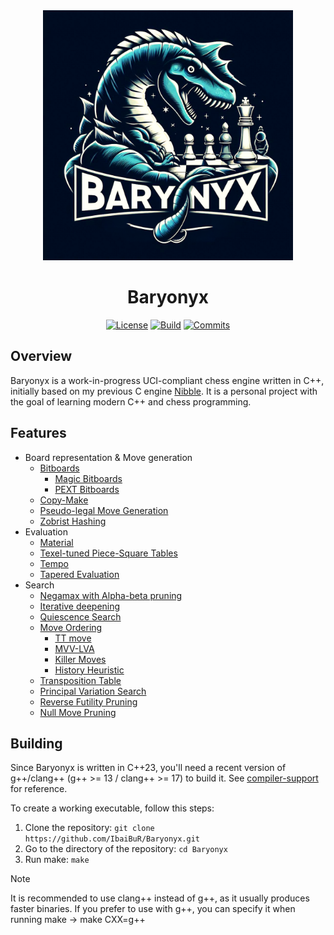 <div align="center">

<img src="logo/baryonyx_logo.png" alt="Baryonyx" width="400">

# Baryonyx

[![License][license-badge]][license-link]
[![Build][build-badge]][build-link]
[![Commits][commits-badge]][commits-link]

</div>

## Overview

Baryonyx is a work-in-progress UCI-compliant chess engine written in C++, initially based on my previous C
engine [Nibble][nibble].
It is a personal project with the goal of learning modern C++ and chess programming.

## Features

- Board representation & Move generation
    - [Bitboards][bitboards]
        - [Magic Bitboards][magic-bitboards]
        - [PEXT Bitboards][pext-bitboards]
    - [Copy-Make][copy-make]
    - [Pseudo-legal Move Generation][pseudo-legal-movegen]
    - [Zobrist Hashing][zobrist]
- Evaluation
    - [Material][material]
    - [Texel-tuned Piece-Square Tables][psqts]
    - [Tempo][tempo]
    - [Tapered Evaluation][tapered-eval]
- Search
  - [Negamax with Alpha-beta pruning][negamax]
  - [Iterative deepening][id]
  - [Quiescence Search][qsearch]
  - [Move Ordering][move-ordering]
    - [TT move][tt-move]
    - [MVV-LVA][mvv-lva]
    - [Killer Moves][killers]
    - [History Heuristic][history-heuristic]
  - [Transposition Table][transposition-table]
  - [Principal Variation Search][pv-search]
  - [Reverse Futility Pruning][rfp]
  - [Null Move Pruning][nmp]

## Building

Since Baryonyx is written in C++23, you'll need a recent version of g++/clang++ (g++ >= 13 / clang++ >= 17) to build it.
See [compiler-support][compilers] for reference.

To create a working executable, follow this steps:

1. Clone the repository: ```git clone https://github.com/IbaiBuR/Baryonyx.git```
2. Go to the directory of the repository: ```cd Baryonyx```
3. Run make: ```make```

> [!NOTE]
> It is recommended to use clang++ instead of g++, as it usually produces faster binaries.
> If you prefer to use with g++, you can specify it when running make -> make CXX=g++

[license-badge]: https://img.shields.io/github/license/IbaiBuR/Baryonyx?style=for-the-badge
[build-badge]: https://img.shields.io/github/actions/workflow/status/IbaiBuR/Baryonyx/build.yml?style=for-the-badge
[commits-badge]: https://img.shields.io/github/commit-activity/w/IbaiBuR/Baryonyx?style=for-the-badge
[license-link]: https://github.com/IbaiBuR/Baryonyx/blob/main/LICENSE
[build-link]: https://github.com/IbaiBuR/Baryonyx/blob/main/.github/workflows/build.yml
[commits-link]: https://github.com/IbaiBuR/Baryonyx/commits/main/

[nibble]: https://github.com/IbaiBuR/Nibble
[bitboards]: https://www.chessprogramming.org/Bitboards
[magic-bitboards]: https://analog-hors.github.io/site/magic-bitboards/
[pext-bitboards]: https://www.chessprogramming.org/BMI2#PEXTBitboards
[copy-make]: https://www.chessprogramming.org/Copy-Make
[pseudo-legal-movegen]: https://www.chessprogramming.org/Move_Generation#Pseudo-legal
[zobrist]: https://www.chessprogramming.org/Zobrist_Hashing
[material]: https://www.chessprogramming.org/Material
[psqts]: https://www.chessprogramming.org/Piece-Square_Tables
[tempo]: https://www.chessprogramming.org/Tempo
[tapered-eval]: https://www.chessprogramming.org/Tapered_Eval
[negamax]: https://en.wikipedia.org/wiki/Negamax#Negamax_with_alpha_beta_pruning
[id]: https://www.chessprogramming.org/Iterative_Deepening
[compilers]: https://en.cppreference.com/w/cpp/compiler_support/23
[qsearch]: https://en.wikipedia.org/wiki/Quiescence_search
[move-ordering]: https://www.chessprogramming.org/Move_Ordering
[tt-move]: https://www.chessprogramming.org/Hash_Move
[mvv-lva]: https://www.chessprogramming.org/MVV-LVA
[killers]: https://www.chessprogramming.org/Killer_Move
[history-heuristic]: https://www.chessprogramming.org/History_Heuristic
[transposition-table]: https://www.chessprogramming.org/Transposition_Table
[pv-search]: https://www.chessprogramming.org/Principal_Variation_Search
[rfp]: https://www.chessprogramming.org/Reverse_Futility_Pruning
[nmp]: https://www.chessprogramming.org/Null_Move_Pruning